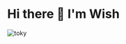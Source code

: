 # **Hi there 👋 I'm Wish**

![toky](https://github.com/wish-eq/wish-eq/assets/97574512/c2aab063-0c57-46ee-ac49-8465df326caa)
